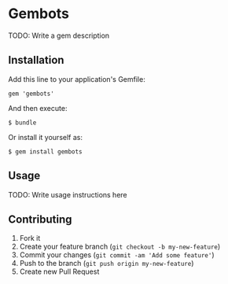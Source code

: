# Gembots

TODO: Write a gem description

## Installation

Add this line to your application's Gemfile:

    gem 'gembots'

And then execute:

    $ bundle

Or install it yourself as:

    $ gem install gembots

## Usage

TODO: Write usage instructions here

## Contributing

1. Fork it
2. Create your feature branch (`git checkout -b my-new-feature`)
3. Commit your changes (`git commit -am 'Add some feature'`)
4. Push to the branch (`git push origin my-new-feature`)
5. Create new Pull Request
